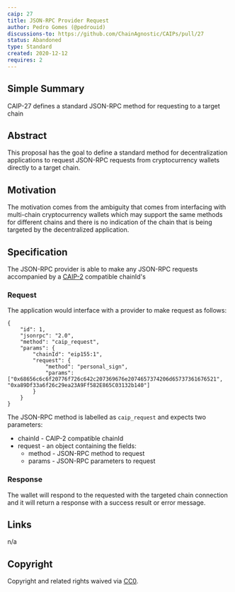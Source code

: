 ```yaml
---
caip: 27
title: JSON-RPC Provider Request
author: Pedro Gomes (@pedrouid)
discussions-to: https://github.com/ChainAgnostic/CAIPs/pull/27
status: Abandoned
type: Standard
created: 2020-12-12
requires: 2
---
```


## Simple Summary

CAIP-27 defines a standard JSON-RPC method for requesting to a target chain

## Abstract

This proposal has the goal to define a standard method for decentralization applications to request JSON-RPC requests from cryptocurrency wallets directly to a target chain.

## Motivation

The motivation comes from the ambiguity that comes from interfacing with multi-chain cryptocurrency wallets which may support the same methods for different chains and there is no indication of the chain that is being targeted by the decentralized application.

## Specification

The JSON-RPC provider is able to make any JSON-RPC requests accompanied by a [CAIP-2](https://github.com/ChainAgnostic/CAIPs/blob/master/CAIPs/caip-2.md) compatible chainId's

### Request

The application would interface with a provider to make request as follows:

```jsonc
{
    "id": 1,
    "jsonrpc": "2.0",
    "method": "caip_request",
    "params": {
        "chainId": "eip155:1",
        "request": {
            "method": "personal_sign",
            "params": ["0x68656c6c6f20776f726c642c207369676e2074657374206d65737361676521", "0xa89Df33a6f26c29ea23A9Ff582E865C03132b140"]
        }
    }
}
```

The JSON-RPC method is labelled as `caip_request` and expects two parameters:

* chainId -  CAIP-2 compatible chainId
* request - an object containing the fields:
    * method - JSON-RPC method to request
    * params - JSON-RPC parameters to request

### Response

The wallet will respond to the requested with the targeted chain connection and it will return a response with a success result or error message.


## Links

n/a

## Copyright

Copyright and related rights waived via [CC0](https://creativecommons.org/publicdomain/zero/1.0/).
